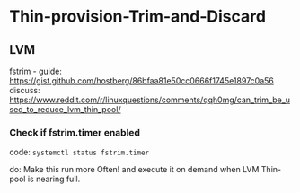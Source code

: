 # Thin-provision-Trim-and-Discard

## LVM
fstrim - guide: https://gist.github.com/hostberg/86bfaa81e50cc0666f1745e1897c0a56 discuss: https://www.reddit.com/r/linuxquestions/comments/qqh0mg/can_trim_be_used_to_reduce_lvm_thin_pool/

### Check if fstrim.timer enabled
code: `systemctl status fstrim.timer`

do: Make this run more Often! and execute it on demand when LVM Thin-pool is nearing full.
